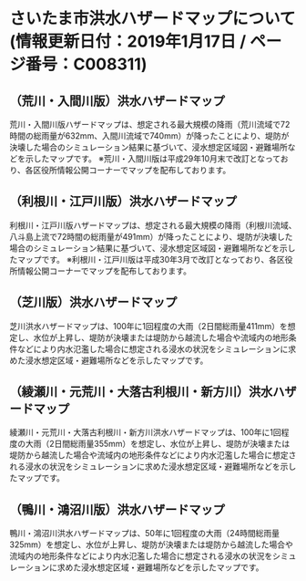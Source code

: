 # さいたま市洪水ハザードマップについて (情報更新日付：2019年1月17日 / ページ番号：C008311)

## （荒川・入間川版）洪水ハザードマップ

荒川・入間川版ハザードマップは、想定される最大規模の降雨（荒川流域で72時間の総雨量が632mm、入間川流域で740mm）が降ったことにより、堤防が決壊した場合のシミュレーション結果に基づいて、浸水想定区域図・避難場所などを示したマップです。
※荒川・入間川版は平成29年10月末で改訂となっており、各区役所情報公開コーナーでマップを配布しております。

## （利根川・江戸川版）洪水ハザードマップ

利根川・江戸川版ハザードマップは、想定される最大規模の降雨（利根川流域、八斗島上流で72時間の総雨量が491mm）が降ったことにより、堤防が決壊した場合のシミュレーション結果に基づいて、浸水想定区域図・避難場所などを示したマップです。
※利根川・江戸川版は平成30年3月で改訂となっており、各区役所情報公開コーナーでマップを配布しております。

## （芝川版）洪水ハザードマップ

芝川洪水ハザードマップは、100年に1回程度の大雨（2日間総雨量411mm）を想定し、水位が上昇し、堤防が決壊または堤防から越流した場合や流域内の地形条件などにより内水氾濫した場合に想定される浸水の状況をシミュレーションに求めた浸水想定区域・避難場所などを示したマップです。

## （綾瀬川・元荒川・大落古利根川・新方川）洪水ハザードマップ

綾瀬川・元荒川・大落古利根川・新方川洪水ハザードマップは、100年に1回程度の大雨（2日間総雨量355mm）を想定し、水位が上昇し、堤防が決壊または堤防から越流した場合や流域内の地形条件などにより内水氾濫した場合に想定される浸水の状況をシミュレーションに求めた浸水想定区域・避難場所などを示したマップです。

## （鴨川・鴻沼川版）洪水ハザードマップ

鴨川・鴻沼川洪水ハザードマップは、50年に1回程度の大雨（24時間総雨量325mm）を想定し、水位が上昇し、堤防が決壊または堤防から越流した場合や流域内の地形条件などにより内水氾濫した場合に想定される浸水の状況をシミュレーションに求めた浸水想定区域・避難場所などを示したマップです。